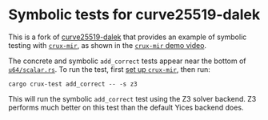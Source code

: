 # Symbolic tests for curve25519-dalek

This is a fork of [curve25519-dalek][dalek] that provides an example of
symbolic testing with [`crux-mir`][mir-verifier], as shown in the [`crux-mir`
demo video][video].

[dalek]: https://github.com/dalek-cryptography/curve25519-dalek/
[mir-verifier]: https://github.com/GaloisInc/mir-verifier/issues
[video]: https://www.youtube.com/watch?v=dCNQFHjgotU

The concrete and symbolic `add_correct` tests appear near the bottom of
[`u64/scalar.rs`][scalar].  To run the test, first [set up `crux-mir`][setup],
then run:

```
cargo crux-test add_correct -- -s z3
```

This will run the symbolic `add_correct` test using the Z3 solver backend.
Z3 performs much better on this test than the default Yices backend does.

[scalar]: src/backend/serial/u64/scalar.rs
[setup]: https://github.com/GaloisInc/mir-verifier/issues#preliminaries
